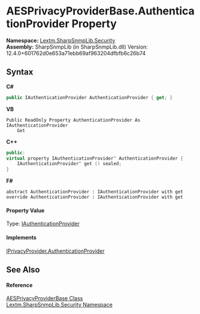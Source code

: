 # AESPrivacyProviderBase.AuthenticationProvider Property 
 

**Namespace:**&nbsp;<a href="N_Lextm_SharpSnmpLib_Security">Lextm.SharpSnmpLib.Security</a><br />**Assembly:**&nbsp;SharpSnmpLib (in SharpSnmpLib.dll) Version: 12.4.0+601762d0e653a71ebb69af963204dfbfb6c26b74

## Syntax

**C#**<br />
``` C#
public IAuthenticationProvider AuthenticationProvider { get; }
```

**VB**<br />
``` VB
Public ReadOnly Property AuthenticationProvider As IAuthenticationProvider
	Get
```

**C++**<br />
``` C++
public:
virtual property IAuthenticationProvider^ AuthenticationProvider {
	IAuthenticationProvider^ get () sealed;
}
```

**F#**<br />
``` F#
abstract AuthenticationProvider : IAuthenticationProvider with get
override AuthenticationProvider : IAuthenticationProvider with get
```


#### Property Value
Type: <a href="T_Lextm_SharpSnmpLib_Security_IAuthenticationProvider">IAuthenticationProvider</a>

#### Implements
<a href="P_Lextm_SharpSnmpLib_Security_IPrivacyProvider_AuthenticationProvider">IPrivacyProvider.AuthenticationProvider</a><br />

## See Also


#### Reference
<a href="T_Lextm_SharpSnmpLib_Security_AESPrivacyProviderBase">AESPrivacyProviderBase Class</a><br /><a href="N_Lextm_SharpSnmpLib_Security">Lextm.SharpSnmpLib.Security Namespace</a><br />